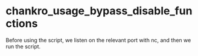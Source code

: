# chankro_usage_bypass_disable_functions

Before using the script, we listen on the relevant port with nc, and then we run the script.
